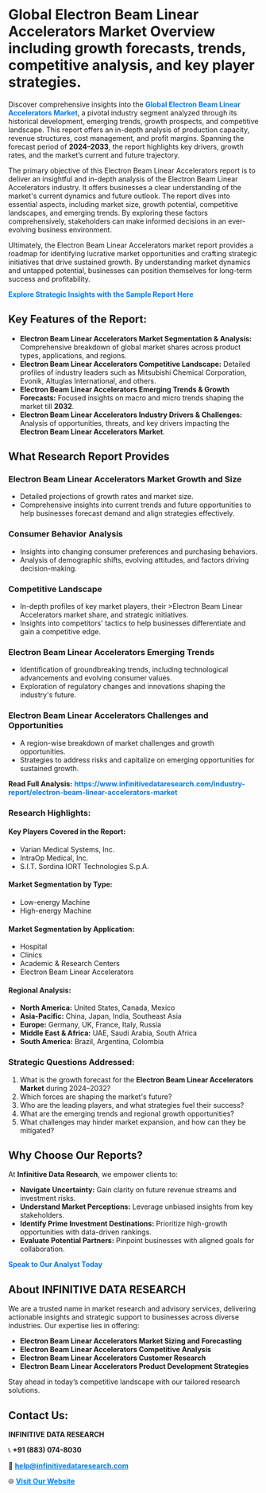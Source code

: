 <h1>Global Electron Beam Linear Accelerators Market Overview including growth forecasts, trends, competitive analysis, and key player strategies.</h1>
<p>
Discover comprehensive insights into the 
<a href="https://www.infinitivedataresearch.com/industry-report/electron-beam-linear-accelerators-market" rel="dofollow" style="color: #007BFF; text-decoration: none;"><strong>Global Electron Beam Linear Accelerators Market</strong></a>, a pivotal industry segment analyzed through its historical development, emerging trends, growth prospects, and competitive landscape. This report offers an in-depth analysis of production capacity, revenue structures, cost management, and profit margins. Spanning the forecast period of <strong>2024–2033</strong>, the report highlights key drivers, growth rates, and the market’s current and future trajectory.
</p>
<p>
The primary objective of this Electron Beam Linear Accelerators report is to deliver an insightful and in-depth analysis of the Electron Beam Linear Accelerators industry. It offers businesses a clear understanding of the market's current dynamics and future outlook. The report dives into essential aspects, including market size, growth potential, competitive landscapes, and emerging trends. By exploring these factors comprehensively, stakeholders can make informed decisions in an ever-evolving business environment.
</p>
<p>
Ultimately, the Electron Beam Linear Accelerators market report provides a roadmap for identifying lucrative market opportunities and crafting strategic initiatives that drive sustained growth. By understanding market dynamics and untapped potential, businesses can position themselves for long-term success and profitability.
</p>
<p>
<a href="https://www.infinitivedataresearch.com/request-sample/reportId=111471" style="color: #007BFF; text-decoration: none;"><strong>Explore Strategic Insights with the Sample Report Here</strong></a>
</p>

<h2>Key Features of the Report:</h2>
<ul>
<li><strong>Electron Beam Linear Accelerators Market Segmentation & Analysis:</strong> Comprehensive breakdown of global market shares across product types, applications, and regions.</li>
<li><strong>Electron Beam Linear Accelerators Competitive Landscape:</strong> Detailed profiles of industry leaders such as Mitsubishi Chemical Corporation, Evonik, Altuglas International, and others.</li>
<li><strong>Electron Beam Linear Accelerators Emerging Trends & Growth Forecasts:</strong> Focused insights on macro and micro trends shaping the market till <strong>2032</strong>.</li>
<li><strong>Electron Beam Linear Accelerators Industry Drivers & Challenges:</strong> Analysis of opportunities, threats, and key drivers impacting the <strong>Electron Beam Linear Accelerators Market</strong>.</li>
</ul>

<h2>What Research Report Provides</h2>
<h3>Electron Beam Linear Accelerators Market Growth and Size</h3>
<ul>
<li>Detailed projections of growth rates and market size.</li>
<li>Comprehensive insights into current trends and future opportunities to help businesses forecast demand and align strategies effectively.</li>
</ul>

<h3>Consumer Behavior Analysis</h3>
<ul>
<li>Insights into changing consumer preferences and purchasing behaviors.</li>
<li>Analysis of demographic shifts, evolving attitudes, and factors driving decision-making.</li>
</ul>

<h3>Competitive Landscape</h3>
<ul>
<li>In-depth profiles of key market players, their >Electron Beam Linear Accelerators market share, and strategic initiatives.</li>
<li>Insights into competitors' tactics to help businesses differentiate and gain a competitive edge.</li>
</ul>

<h3>Electron Beam Linear Accelerators Emerging Trends</h3>
<ul>
<li>Identification of groundbreaking trends, including technological advancements and evolving consumer values.</li>
<li>Exploration of regulatory changes and innovations shaping the industry's future.</li>
</ul>

<h3>Electron Beam Linear Accelerators Challenges and Opportunities</h3>
<ul>
<li>A region-wise breakdown of market challenges and growth opportunities.</li>
<li>Strategies to address risks and capitalize on emerging opportunities for sustained growth.</li>
</ul>
<p><strong>Read Full Analysis:</strong> <a href="https://www.infinitivedataresearch.com/industry-report/electron-beam-linear-accelerators-market" rel="dofollow" style="color: #007BFF; text-decoration: none;"><strong>https://www.infinitivedataresearch.com/industry-report/electron-beam-linear-accelerators-market</strong></a></p>
<h3>Research Highlights:</h3>
<h4>Key Players Covered in the Report:</h4>
<ul><li>Varian Medical Systems, Inc.</li><li>IntraOp Medical, Inc.</li><li>S.I.T. Sordina IORT Technologies S.p.A.</li></ul>
<h4>Market Segmentation by Type:</h4>
<ul><li>Low-energy Machine</li><li>High-energy Machine</li></ul>
<h4>Market Segmentation by Application:</h4>
<ul><li>Hospital</li><li>Clinics</li><li>Academic &amp; Research Centers</li><li>Electron Beam Linear Accelerators</li></ul>

<h4>Regional Analysis:</h4>
<ul>
<li><strong>North America:</strong> United States, Canada, Mexico</li>
<li><strong>Asia-Pacific:</strong> China, Japan, India, Southeast Asia</li>
<li><strong>Europe:</strong> Germany, UK, France, Italy, Russia</li>
<li><strong>Middle East & Africa:</strong> UAE, Saudi Arabia, South Africa</li>
<li><strong>South America:</strong> Brazil, Argentina, Colombia</li>
</ul>

<h3>Strategic Questions Addressed:</h3>
<ol>
<li>What is the growth forecast for the <strong>Electron Beam Linear Accelerators Market</strong> during 2024–2032?</li>
<li>Which forces are shaping the market's future?</li>
<li>Who are the leading players, and what strategies fuel their success?</li>
<li>What are the emerging trends and regional growth opportunities?</li>
<li>What challenges may hinder market expansion, and how can they be mitigated?</li>
</ol>

<h2>Why Choose Our Reports?</h2>
<p>At <strong>Infinitive Data Research</strong>, we empower clients to:</p>
<ul>
<li><strong>Navigate Uncertainty:</strong> Gain clarity on future revenue streams and investment risks.</li>
<li><strong>Understand Market Perceptions:</strong> Leverage unbiased insights from key stakeholders.</li>
<li><strong>Identify Prime Investment Destinations:</strong> Prioritize high-growth opportunities with data-driven rankings.</li>
<li><strong>Evaluate Potential Partners:</strong> Pinpoint businesses with aligned goals for collaboration.</li>
</ul>
<p><a href="https://www.infinitivedataresearch.com/industry-report/electron-beam-linear-accelerators-market" rel="dofollow" style="color: #007BFF; text-decoration: none;"><strong>Speak to Our Analyst Today</strong></a></p>

<h2>About INFINITIVE DATA RESEARCH</h2>
<p>We are a trusted name in market research and advisory services, delivering actionable insights and strategic support to businesses across diverse industries. Our expertise lies in offering:</p>
<ul>
<li><strong>Electron Beam Linear Accelerators Market Sizing and Forecasting</strong></li>
<li><strong>Electron Beam Linear Accelerators Competitive Analysis</strong></li>
<li><strong>Electron Beam Linear Accelerators Customer Research</strong></li>
<li><strong>Electron Beam Linear Accelerators Product Development Strategies</strong></li>
</ul>
<p>Stay ahead in today’s competitive landscape with our tailored research solutions.</p>

<h2>Contact Us:</h2>
<p><strong>INFINITIVE DATA RESEARCH</strong></p>
<p>📞 <strong>+91 (883) 074-8030</strong></p>
<p>📧 <strong><a href="mailto:help@infinitivedataresearch.com" style="color: #007BFF;">help@infinitivedataresearch.com</a></strong></p>
<p>🌐 <strong><a href="https://www.infinitivedataresearch.com" rel="dofollow" style="color: #007BFF;">Visit Our Website</a></strong></p>